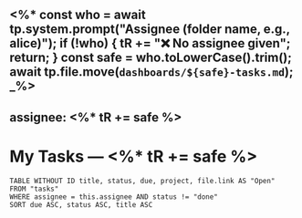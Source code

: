 <%*
const who = await tp.system.prompt("Assignee (folder name, e.g., alice)");
if (!who) { tR += "❌ No assignee given"; return; }
const safe = who.toLowerCase().trim();
await tp.file.move(`dashboards/${safe}-tasks.md`);
_%>
---
assignee: <%* tR += safe %>
---

# My Tasks — <%* tR += safe %>

```dataview
TABLE WITHOUT ID title, status, due, project, file.link AS "Open"
FROM "tasks"
WHERE assignee = this.assignee AND status != "done"
SORT due ASC, status ASC, title ASC
```
